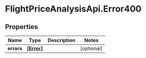 # FlightPriceAnalysisApi.Error400

## Properties

Name | Type | Description | Notes
------------ | ------------- | ------------- | -------------
**errors** | [**[Error]**](Error.md) |  | [optional] 



